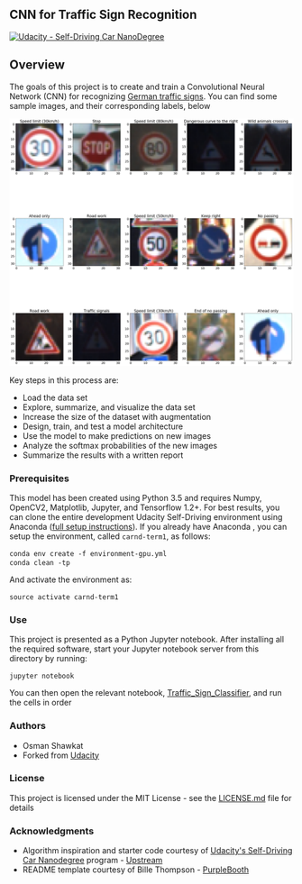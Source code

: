 ## CNN for Traffic Sign Recognition
[![Udacity - Self-Driving Car NanoDegree](https://s3.amazonaws.com/udacity-sdc/github/shield-carnd.svg)](http://www.udacity.com/drive)

Overview
---

The goals of this project is to create and train a Convolutional Neural Network (CNN) for recognizing [German traffic signs](http://benchmark.ini.rub.de/?section=gtsrb&subsection=dataset).  You can find some sample images, and their corresponding labels, below

![Sample training data](./output/training_data_sample.png)


Key steps in this process are:

* Load the data set
* Explore, summarize, and visualize the data set
* Increase the size of the dataset with augmentation
* Design, train, and test a model architecture
* Use the model to make predictions on new images
* Analyze the softmax probabilities of the new images
* Summarize the results with a written report

### Prerequisites

This model has been created using Python 3.5 and requires Numpy, OpenCV2, Matplotlib, Jupyter, and Tensorflow 1.2+.  For best results, you can clone the entire development Udacity Self-Driving environment using Anaconda ([full setup instructions](https://github.com/udacity/CarND-Term1-Starter-Kit/blob/master/doc/configure_via_anaconda.md)).  If you already have Anaconda , you can setup the environment, called ```carnd-term1```, as follows:

```
conda env create -f environment-gpu.yml
conda clean -tp
```

And activate the environment as:
```
source activate carnd-term1
```

### Use

This project is presented as a Python Jupyter notebook.  After installing all the required software, start your Jupyter notebook server from this directory by running:

```
jupyter notebook
```

You can then open the relevant notebook, [Traffic_Sign_Classifier](./Traffic_Sign_Classifier.ipynb), and run the cells in order


### Authors

* Osman Shawkat
* Forked from [Udacity](https://github.com/udacity/CarND-Traffic-Sign-Classifier-Project)

### License

This project is licensed under the MIT License - see the [LICENSE.md](LICENSE.md) file for details

### Acknowledgments

* Algorithm inspiration and starter code courtesy of [Udacity's Self-Driving Car Nanodegree](https://www.udacity.com/course/self-driving-car-engineer-nanodegree--nd013) program - [Upstream](https://github.com/udacity/CarND-Traffic-Sign-Classifier-Project)
* README template courtesy of Bille Thompson - [PurpleBooth](https://github.com/PurpleBooth)